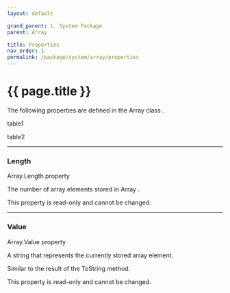 ```yaml
---
layout: default

grand_parent: 1. System Package
parent: Array

title: Properties
nav_order: 1
permalink: /package/system/array/properties
---
```

# {{ page.title }}


The following properties are defined in the Array class .

table1

table2

---
### Length

Array.Length property

The number of array elements stored in Array .

This property is read-only and cannot be changed.

---
### Value

Array.Value property
 
A string that represents the currently stored array element.

Similar to the result of the ToString method.

This property is read-only and cannot be changed.